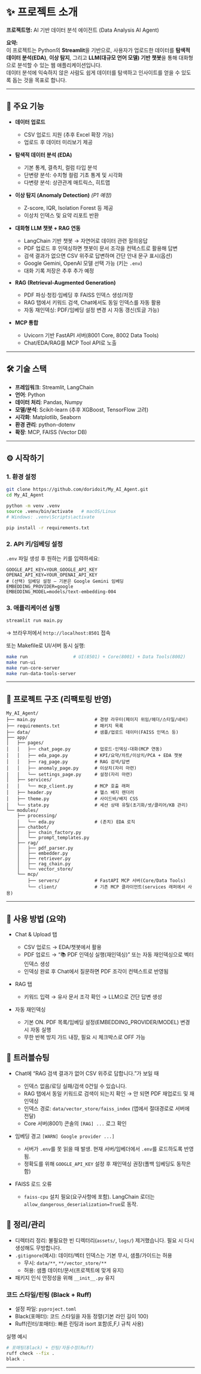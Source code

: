 # ✨ 프로젝트 소개

**프로젝트명:** AI 기반 데이터 분석 에이전트 (Data Analysis AI Agent)

**요약:**  
이 프로젝트는 Python의 **Streamlit**을 기반으로, 사용자가 업로드한 데이터를 **탐색적 데이터 분석(EDA)**, **이상 탐지**, 그리고 **LLM(대규모 언어 모델) 기반 챗봇**을 통해 대화형으로 분석할 수 있는 웹 애플리케이션입니다.  
데이터 분석에 익숙하지 않은 사람도 쉽게 데이터를 탐색하고 인사이트를 얻을 수 있도록 돕는 것을 목표로 합니다.

---

## 🚀 주요 기능

- **데이터 업로드**
  - CSV 업로드 지원 (추후 Excel 확장 가능)
  - 업로드 후 데이터 미리보기 제공

- **탐색적 데이터 분석 (EDA)**
  - 기본 통계, 결측치, 컬럼 타입 분석
  - 단변량 분석: 수치형 컬럼 기초 통계 및 시각화
  - 다변량 분석: 상관관계 매트릭스, 히트맵

- **이상 탐지 (Anomaly Detection)** *(P1 예정)*
  - Z-score, IQR, Isolation Forest 등 제공
  - 이상치 인덱스 및 요약 리포트 반환

- **대화형 LLM 챗봇 + RAG 연동**
  - LangChain 기반 챗봇 → 자연어로 데이터 관련 질의응답
  - PDF 업로드 후 인덱싱하면 챗봇이 문서 조각을 컨텍스트로 활용해 답변
  - 검색 결과가 없으면 CSV 위주로 답변하며 간단 안내 문구 표시(옵션)
  - Google Gemini, OpenAI 모델 선택 가능 (키는 `.env`)
  - 대화 기록 저장은 추후 추가 예정

- **RAG (Retrieval-Augmented Generation)**
  - PDF 파싱·청킹·임베딩 후 FAISS 인덱스 생성/저장
  - RAG 탭에서 키워드 검색, Chat에서도 동일 인덱스를 자동 활용
  - 자동 재인덱싱: PDF/임베딩 설정 변경 시 자동 갱신(토글 가능)

- **MCP 통합**
  - Uvicorn 기반 FastAPI 서버(8001 Core, 8002 Data Tools)
  - Chat/EDA/RAG를 MCP Tool API로 노출

---

## 🛠️ 기술 스택

- **프레임워크**: Streamlit, LangChain  
- **언어**: Python  
- **데이터 처리**: Pandas, Numpy  
- **모델/분석**: Scikit-learn (추후 XGBoost, TensorFlow 고려)  
- **시각화**: Matplotlib, Seaborn  
- **환경 관리**: python-dotenv  
- **확장**: MCP, FAISS (Vector DB)

---

## ⚙️ 시작하기

### 1. 환경 설정
```bash
git clone https://github.com/doridoit/My_AI_Agent.git
cd My_AI_Agent

python -m venv .venv
source .venv/bin/activate   # macOS/Linux
# Windows: .venv\Scripts\activate

pip install -r requirements.txt
```

### 2. API 키/임베딩 설정
`.env` 파일 생성 후 원하는 키를 입력하세요:
```env
GOOGLE_API_KEY=YOUR_GOOGLE_API_KEY
OPENAI_API_KEY=YOUR_OPENAI_API_KEY
# (선택) 임베딩 설정 — 기본은 Google Gemini 임베딩
EMBEDDING_PROVIDER=google
EMBEDDING_MODEL=models/text-embedding-004
```

### 3. 애플리케이션 실행
```bash
streamlit run main.py
```
→ 브라우저에서 `http://localhost:8501` 접속

또는 Makefile로 UI/서버 동시 실행:
```bash
make run                 # UI(8501) + Core(8001) + Data Tools(8002)
make run-ui
make run-core-server
make run-data-tools-server
```

---

## 📂 프로젝트 구조 (리팩토링 반영)

```
My_AI_Agent/
├── main.py                      # 경량 라우터(페이지 위임/헤더/스타일/네비)
├── requirements.txt             # 패키지 목록
├── data/                        # 샘플/업로드 데이터(FAISS 인덱스 등)
├── app/
│   ├── pages/
│   │   ├── chat_page.py         # 업로드·인덱싱·대화(MCP 연동)
│   │   ├── eda_page.py          # KPI/요약/차트/이상치/PCA + EDA 챗봇
│   │   ├── rag_page.py          # RAG 검색/답변
│   │   ├── anomaly_page.py      # 이상치(자리 마련)
│   │   └── settings_page.py     # 설정(자리 마련)
│   ├── services/
│   │   └── mcp_client.py        # MCP 호출 래퍼
│   ├── header.py                # 헬스 배지 렌더러
│   ├── theme.py                 # 사이드바/배지 CSS
│   └── state.py                 # 세션 상태 유틸(초기화/셋/클리어/KB 관리)
└── modules/
    ├── processing/
    │   └── eda.py               # (존치) EDA 로직
    ├── chatbot/
    │   ├── chain_factory.py
    │   └── prompt_templates.py
    ├── rag/
    │   ├── pdf_parser.py
    │   ├── embedder.py
    │   ├── retriever.py
    │   ├── rag_chain.py
    │   └── vector_store/
    └── mcp/
        ├── servers/             # FastAPI MCP 서버(Core/Data Tools)
        └── client/              # 기존 MCP 클라이언트(services 래퍼에서 사용)
```

---

## 🧭 사용 방법 (요약)

- Chat & Upload 탭
  - CSV 업로드 → EDA/챗봇에서 활용
  - PDF 업로드 → “📚 PDF 인덱싱 실행(재인덱싱)” 또는 자동 재인덱싱으로 벡터 인덱스 생성
  - 인덱싱 완료 후 Chat에서 질문하면 PDF 조각이 컨텍스트로 반영됨

- RAG 탭
  - 키워드 입력 → 유사 문서 조각 확인 → LLM으로 간단 답변 생성

- 자동 재인덱싱
  - 기본 ON. PDF 목록/임베딩 설정(EMBEDDING_PROVIDER/MODEL) 변경 시 자동 실행
  - 무한 반복 방지 가드 내장, 필요 시 체크박스로 OFF 가능

## 🧰 트러블슈팅

- Chat에 “RAG 검색 결과가 없어 CSV 위주로 답합니다.”가 보일 때
  - 인덱스 없음/로딩 실패/검색 0건일 수 있습니다.
  - RAG 탭에서 동일 키워드로 검색이 되는지 확인 → 안 되면 PDF 재업로드 및 재인덱싱
  - 인덱스 경로: `data/vector_store/faiss_index` (앱에서 절대경로로 서버에 전달)
  - Core 서버(8001) 콘솔의 `[RAG] ...` 로그 확인

- 임베딩 경고 `[WARN] Google provider ...]`
  - 서버가 `.env`를 못 읽을 때 발생. 현재 서버/임베더에서 `.env`를 로드하도록 반영됨.
  - 정확도를 위해 `GOOGLE_API_KEY` 설정 후 재인덱싱 권장(폴백 임베딩도 동작은 함)

- FAISS 로드 오류
  - `faiss-cpu` 설치 필요(요구사항에 포함). LangChain 로더는 `allow_dangerous_deserialization=True`로 동작.

## 🧹 정리/관리

- 디렉터리 정리: 불필요한 빈 디렉터리(`assets/`, `logs/`) 제거했습니다. 필요 시 다시 생성해도 무방합니다.
- `.gitignore`(예시): 데이터/벡터 인덱스는 기본 무시, 샘플/가이드는 허용
  - 무시: `data/**`, `**/vector_store/**`
  - 허용: 샘플 데이터/문서(프로젝트에 맞게 유지)
- 패키지 인식 안정성을 위해 `__init__.py` 유지

### 코드 스타일/린팅 (Black + Ruff)

- 설정 파일: `pyproject.toml`
- Black(포매터): 코드 스타일을 자동 정렬(기본 라인 길이 100)
- Ruff(린터/포매터): 빠른 린팅과 isort 포함(E,F,I 규칙 사용)

실행 예시
```bash
# 포매팅(Black) + 린팅/자동수정(Ruff)
ruff check --fix .
black .
```


---

